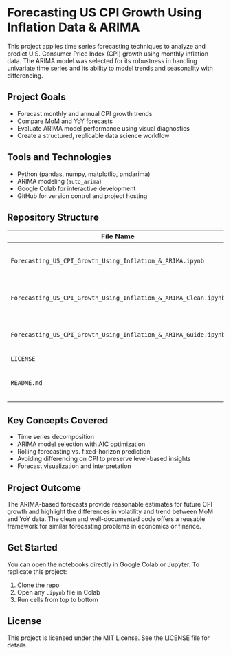 # Forecasting US CPI Growth Using Inflation Data & ARIMA

This project applies time series forecasting techniques to analyze and predict U.S. Consumer Price Index (CPI) growth using monthly inflation data. The ARIMA model was selected for its robustness in handling univariate time series and its ability to model trends and seasonality with differencing.

## Project Goals

- Forecast monthly and annual CPI growth trends
- Compare MoM and YoY forecasts
- Evaluate ARIMA model performance using visual diagnostics
- Create a structured, replicable data science workflow

## Tools and Technologies

- Python (pandas, numpy, matplotlib, pmdarima)
- ARIMA modeling (`auto_arima`)
- Google Colab for interactive development
- GitHub for version control and project hosting

## Repository Structure

| File Name | Description |
|-----------|-------------|
| `Forecasting_US_CPI_Growth_Using_Inflation_&_ARIMA.ipynb` | Full forecasting pipeline with visuals |
| `Forecasting_US_CPI_Growth_Using_Inflation_&_ARIMA_Clean.ipynb` | Clean portfolio version (no line-by-line comments) |
| `Forecasting_US_CPI_Growth_Using_Inflation_&_ARIMA_Guide.ipynb` | Educational walkthrough with detailed explanations |
| `LICENSE` | MIT License |
| `README.md` | Project overview and repo documentation |

## Key Concepts Covered

- Time series decomposition
- ARIMA model selection with AIC optimization
- Rolling forecasting vs. fixed-horizon prediction
- Avoiding differencing on CPI to preserve level-based insights
- Forecast visualization and interpretation

## Project Outcome

The ARIMA-based forecasts provide reasonable estimates for future CPI growth and highlight the differences in volatility and trend between MoM and YoY data. The clean and well-documented code offers a reusable framework for similar forecasting problems in economics or finance.

## Get Started

You can open the notebooks directly in Google Colab or Jupyter. To replicate this project:
1. Clone the repo
2. Open any `.ipynb` file in Colab
3. Run cells from top to bottom

## License

This project is licensed under the MIT License. See the LICENSE file for details.
